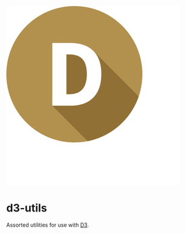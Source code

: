 ![Logo](logo.svg?raw=true)

# d3-utils

Assorted utilities for use with [D3].

[D3]: http://d3js.org
